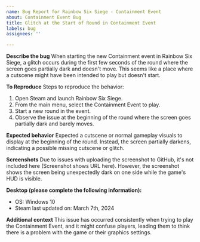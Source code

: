 ```yaml
---
name: Bug Report for Rainbow Six Siege - Containment Event
about: Containment Event Bug
title: Glitch at the Start of Round in Containment Event
labels: bug
assignees: ''

---
```


**Describe the bug**
When starting the new Containment event in Rainbow Six Siege, a glitch occurs during the first few seconds of the round where the screen goes partially dark and doesn't move. This seems like a place where a cutscene might have been intended to play but doesn't start.

**To Reproduce**
Steps to reproduce the behavior:
1. Open Steam and launch Rainbow Six Siege.
2. From the main menu, select the Containment Event to play.
3. Start a new round in the event.
4. Observe the issue at the beginning of the round where the screen goes partially dark and barely moves.

**Expected behavior**
Expected a cutscene or normal gameplay visuals to display at the beginning of the round. Instead, the screen partially darkens, indicating a possible missing cutscene or glitch.

**Screenshots**
Due to issues with uploading the screenshot to GitHub, it's not included here (Screenshot shows URL here). However, the screenshot shows the screen being unexpectedly dark on one side while the game's HUD is visible.

**Desktop (please complete the following information):**
 - OS: Windows 10
 - Steam last updated on: March 7th, 2024

**Additional context**
This issue has occurred consistently when trying to play the Containment Event, and it might confuse players, leading them to think there is a problem with the game or their graphics settings.
